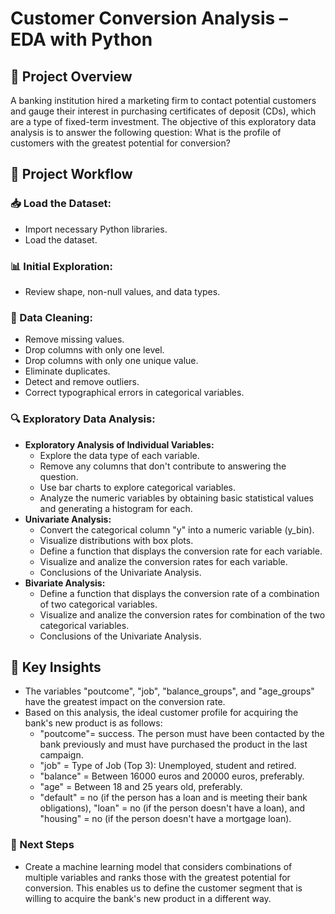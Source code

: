 # Customer Conversion Analysis – EDA with Python

## 📌 Project Overview
A banking institution hired a marketing firm to contact potential customers and gauge their interest in purchasing certificates of deposit (CDs), which are a type of fixed-term investment. 
The objective of this exploratory data analysis is to answer the following question: 
What is the profile of customers with the greatest potential for conversion? 

## 🔄 Project Workflow

### 📥 Load the Dataset:
- Import necessary Python libraries.
- Load the dataset.

### 📊 Initial Exploration:
- Review shape, non-null values, and data types.

### 🧹 Data Cleaning:
- Remove missing values.
- Drop columns with only one level.
- Drop columns with only one unique value.
- Eliminate duplicates.
- Detect and remove outliers.
- Correct typographical errors in categorical variables.

### 🔍 Exploratory Data Analysis:
- **Exploratory Analysis of Individual Variables:**
    * Explore the data type of each variable.
    * Remove any columns that don't contribute to answering the question.
    * Use bar charts to explore categorical variables. 
    * Analyze the numeric variables by obtaining basic statistical values and generating a histogram for each.
- **Univariate Analysis:**
    - Convert the categorical column "y" into a numeric variable (y_bin).
    - Visualize distributions with box plots.
    - Define a function that displays the conversion rate for each variable.
    - Visualize and analize the conversion rates for each variable.
    - Conclusions of the Univariate Analysis.
- **Bivariate Analysis:**
    - Define a function that displays the conversion rate of a combination of two categorical variables.
  	- Visualize and analize the conversion rates for combination of the two categorical variables.
    - Conclusions of the Univariate Analysis.
      
## 🧠 Key Insights 
  - The variables "poutcome", "job", "balance_groups", and "age_groups" have the greatest impact on the conversion rate.
  - Based on this analysis, the ideal customer profile for acquiring the bank's new product is as follows:
    - "poutcome"= success. The person must have been contacted by the bank previously and must have purchased the product in the last campaign.
    - "job" = Type of Job (Top 3): Unemployed, student and retired.
    - "balance" = Between 16000 euros and 20000 euros, preferably.
    - "age" = Between 18 and 25 years old, preferably.
    - "default" = no (if the person has a loan and is meeting their bank obligations), "loan" = no (if the person doesn't have a loan), and "housing" = no (if the person doesn't have a mortgage loan).
    
### 🔮 Next Steps
 - Create a machine learning model that considers combinations of multiple variables and ranks those with the greatest potential for conversion. This enables us to define the customer segment that is willing to acquire the bank's new product in a different way.



